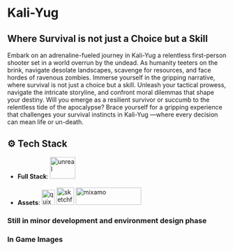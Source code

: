 # Kali-Yug
## Where Survival is not just a Choice but a Skill
Embark on an adrenaline-fueled journey in Kali-Yug a relentless first-person shooter set in a world overrun by the undead. 
As humanity teeters on the brink, navigate desolate landscapes, scavenge for resources, and face hordes of ravenous zombies. Immerse yourself in the gripping narrative, where survival is not just a choice but a skill. Unleash your tactical prowess, navigate the intricate storyline, and confront moral dilemmas that shape your destiny. Will you emerge as a resilient survivor or succumb to the relentless tide of the apocalypse? Brace yourself for a gripping experience that challenges your survival instincts in Kali-Yug —where every decision can mean life or un-death.

## ⚙️ Tech Stack
- **Full Stack**: <img src="https://cdn2.unrealengine.com/ue-logo-stacked-unreal-engine-w-677x545-fac11de0943f.png" alt="unreal" width="58" height="50"/> <br></br>
- **Assets**: <img src="https://quixel.com/quixel_logo.png" alt="quixel bridge" width="30" height="35"/> <img src="https://static.sketchfab.com/img/press/logos/sketchfab-logo.png" alt="sketchfab" width="40" height="40"/> <img src="https://static.wikia.nocookie.net/adobe/images/9/9c/Mixamo_2.0_logo.png/revision/latest?cb=20191212073142" alt="mixamo" width="150" height="40"/>

### Still in minor development and environment design phase
### In Game Images
